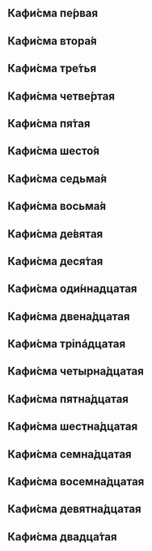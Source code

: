 
  <div class="kathisma" id="kathisma-1"> 
    <h2>Кафи́сма пе́рвая</h2> 
  </div>
  <div class="kathisma" id="kathisma-2"> 
    <h2>Кафи́сма втора́я</h2> 
  </div>
  <div class="kathisma" id="kathisma-3"> 
    <h2>Кафи́сма тре́тья</h2> 
  </div>
  <div class="kathisma" id="kathisma-4"> 
    <h2>Кафи́сма четве́ртая</h2> 
  </div>
  <div class="kathisma" id="kathisma-5"> 
    <h2>Кафи́сма пя́тая</h2> 
  </div>
  <div class="kathisma" id="kathisma-6"> 
    <h2>Кафи́сма шесто́я</h2> 
  </div>
  <div class="kathisma" id="kathisma-7"> 
    <h2>Кафи́сма седьма́я</h2> 
  </div>
  <div class="kathisma" id="kathisma-8"> 
    <h2>Кафи́сма восьма́я</h2> 
  </div>
  <div class="kathisma" id="kathisma-9"> 
    <h2>Кафи́сма де́вятая</h2> 
  </div>
  <div class="kathisma" id="kathisma-10"> 
    <h2>Кафи́сма деся́тая</h2> 
  </div>
  <div class="kathisma" id="kathisma-11"> 
    <h2>Кафи́сма оди́ннадцатая</h2> 
  </div>
  <div class="kathisma" id="kathisma-12"> 
    <h2>Кафи́сма двена́дцатая</h2> 
  </div>
  <div class="kathisma" id="kathisma-13"> 
    <h2>Кафи́сма трináдцатая</h2> 
  </div>
  <div class="kathisma" id="kathisma-14"> 
    <h2>Кафи́сма четырна́дцатая</h2> 
  </div>
  <div class="kathisma" id="kathisma-15"> 
    <h2>Кафи́сма пятна́дцатая</h2> 
  </div>
  <div class="kathisma" id="kathisma-16"> 
    <h2>Кафи́сма шестна́дцатая</h2> 
  </div>
  <div class="kathisma" id="kathisma-17"> 
    <h2>Кафи́сма семна́дцатая</h2> 
  </div>
  <div class="kathisma" id="kathisma-18"> 
    <h2>Кафи́сма восемна́дцатая</h2> 
  </div>
  <div class="kathisma" id="kathisma-19"> 
    <h2>Кафи́сма девятна́дцатая</h2> 
  </div>
  <div class="kathisma" id="kathisma-20"> 
    <h2>Кафи́сма двадца́тая</h2> 
  </div>
